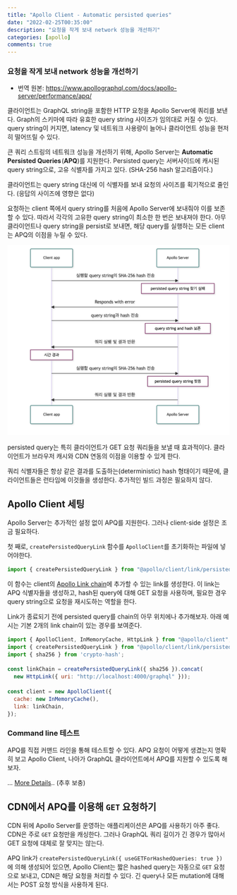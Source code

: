```yaml
---
title: "Apollo Client - Automatic persisted queries"
date: "2022-02-25T00:35:00"
description: "요청을 작게 보내 network 성능을 개선하기"
categories: [apollo]
comments: true
---
```


### 요청을 작게 보내 network 성능을 개선하기

- 번역 원본: https://www.apollographql.com/docs/apollo-server/performance/apq/

클라이언트는 GraphQL string을 포함한 HTTP 요청을 Apollo Server에 쿼리를 보낸다. Graph의 스키마에 따라 유효한 query string 사이즈가 임의대로 커질 수 있다. query string이 커지면, latency 및 네트워크 사용량이 늘어나 클라이언트 성능을 현저히 떨어뜨릴 수 있다.

큰 쿼리 스트링의 네트워크 성능을 개선하기 위해, Apollo Server는 **Automatic Persisted Queries** (**APQ**)를 지원한다. Persisted query는 서버사이드에 캐시된 query string으로, 고유 식별자를 가지고 있다. (SHA-256 hash 알고리즘이다.)

클라이언트는 query string 대신에 이 식별자를 보내 요청의 사이즈를 획기적으로 줄인다. (응답의 사이즈에 영향은 없다)

요청하는 client 쪽에서 query string를 처음에 Apollo Server에 보내줘야 이를 보존할 수 있다. 따라서 각각의 고유한 query string이 최소한 한 번은 보내져야 한다. 아무 클라이언트나 query string을 persist로 보내면, 해당 query를 실행하는 모든 client는 APQ의 이점을 누릴 수 있다.

![APQ](../../assets/automatic-persisted-query/apq.png)

persisted query는 특히 클라이언트가 GET 요청 쿼리들을 보낼 때 효과적이다. 클라이언트가 브라우저 캐시와 CDN 연동의 이점을 이용할 수 있게 한다.

쿼리 식별자들은 항상 같은 결과를 도출하는(deterministic) hash 형태이기 때문에, 클라이언트들은 런타임에 이것들을 생성한다. 추가적인 빌드 과정은 필요하지 않다.

## Apollo Client 세팅

Apollo Server는 추가적인 설정 없이 APQ를 지원한다. 그러나 client-side 설정은 조금 필요하다.

첫 째로, `createPersistedQueryLink` 함수를 `ApolloClient`를 초기화하는 파일에 넣어야한다.

```jsx
import { createPersistedQueryLink } from "@apollo/client/link/persisted-queries";
```

이 함수는 client의 [Apollo Link chain](https://www.apollographql.com/docs/react/api/link/introduction/)에 추가할 수 있는 link를 생성한다. 이 link는 APQ 식별자들을 생성하고, hash된 query에 대해 GET 요청을 사용하며, 필요한 경우 query string으로 요청을 재시도하는 역할을 한다.

Link가 종료되기 전에 persisted query를 chain의 아무 위치에나 추가해보자. 아래 예시는 기본 2개의 link chain이 있는 경우를 보여준다.

```jsx
import { ApolloClient, InMemoryCache, HttpLink } from "@apollo/client";
import { createPersistedQueryLink } from "@apollo/client/link/persisted-queries";
import { sha256 } from 'crypto-hash';

const linkChain = createPersistedQueryLink({ sha256 }).concat(
  new HttpLink({ uri: "http://localhost:4000/graphql" }));

const client = new ApolloClient({
  cache: new InMemoryCache(),
  link: linkChain,
});
```

### Command line 테스트

APQ를 직접 커맨드 라인을 통해 테스트할 수 있다. APQ 요청이 어떻게 생겼는지 명확히 보고 Apollo Client, 나아가 GraphQL 클라이언트에서 APQ를 지원할 수 있도록 해보자.

... [More Details](https://www.apollographql.com/docs/apollo-server/performance/apq/#command-line-testing).. (추후 보충)

## CDN에서 APQ를 이용해 `GET` 요청하기

CDN 뒤에 Apollo Server를 운영하는 애플리케이션은 APQ를 사용하기 아주 좋다. CDN은 주로 `GET` 요청만을 캐싱한다. 그러나 GraphQL 쿼리 길이가 긴 경우가 많아서 GET 요청에 대체로 잘 맞지는 않는다.

APQ link가 `createPersistedQueryLink({ useGETForHashedQueries: true })` 에 의해 생성되어 있으면, Apollo Client는 짧은 hashed query는 자동으로 `GET` 요청으로 보내고, CDN은 해당 요청을 처리할 수 있다. 긴 query나 모든 mutation에 대해서는 POST 요청 방식을 사용하게 된다.